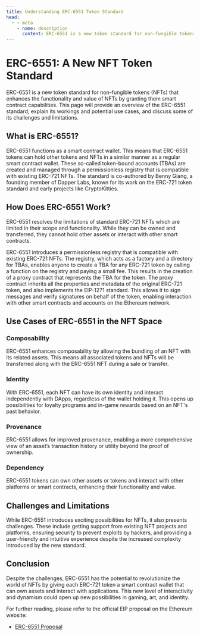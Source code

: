 ```yaml
---
title: Understanding ERC-6551 Token Standard
head:
  - - meta
    - name: description
      content: ERC-6551 is a new token standard for non-fungible tokens (NFTs) that enhances the functionality and value of NFTs by granting them smart contract capabilities. Learn about its workings, potential use cases, and challenges, including improved composability, identity, provenance, and dependency. 
---
```


# ERC-6551: A New NFT Token Standard

ERC-6551 is a new token standard for non-fungible tokens (NFTs) that enhances the functionality and value of NFTs by granting them smart contract capabilities. This page will provide an overview of the ERC-6551 standard, explain its workings and potential use cases, and discuss some of its challenges and limitations.

## What is ERC-6551?

ERC-6551 functions as a smart contract wallet. This means that ERC-6551 tokens can hold other tokens and NFTs in a similar manner as a regular smart contract wallet. These so-called token-bound accounts (TBAs) are created and managed through a permissionless registry that is compatible with existing ERC-721 NFTs. The standard is co-authored by Benny Giang, a founding member of Dapper Labs, known for its work on the ERC-721 token standard and early projects like CryptoKitties.

## How Does ERC-6551 Work?

ERC-6551 resolves the limitations of standard ERC-721 NFTs which are limited in their scope and functionality. While they can be owned and transferred, they cannot hold other assets or interact with other smart contracts.

ERC-6551 introduces a permissionless registry that is compatible with existing ERC-721 NFTs. The registry, which acts as a factory and a directory for TBAs, enables anyone to create a TBA for any ERC-721 token by calling a function on the registry and paying a small fee. This results in the creation of a proxy contract that represents the TBA for the token. The proxy contract inherits all the properties and metadata of the original ERC-721 token, and also implements the EIP-1271 standard. This allows it to sign messages and verify signatures on behalf of the token, enabling interaction with other smart contracts and accounts on the Ethereum network.

## Use Cases of ERC-6551 in the NFT Space

### Composability

ERC-6551 enhances composability by allowing the bundling of an NFT with its related assets. This means all associated tokens and NFTs will be transferred along with the ERC-6551 NFT during a sale or transfer.

### Identity

With ERC-6551, each NFT can have its own identity and interact independently with DApps, regardless of the wallet holding it. This opens up possibilities for loyalty programs and in-game rewards based on an NFT's past behavior.

### Provenance

ERC-6551 allows for improved provenance, enabling a more comprehensive view of an asset’s transaction history or utility beyond the proof of ownership.

### Dependency

ERC-6551 tokens can own other assets or tokens and interact with other platforms or smart contracts, enhancing their functionality and value.

## Challenges and Limitations

While ERC-6551 introduces exciting possibilities for NFTs, it also presents challenges. These include getting support from existing NFT projects and platforms, ensuring security to prevent exploits by hackers, and providing a user-friendly and intuitive experience despite the increased complexity introduced by the new standard.

## Conclusion

Despite the challenges, ERC-6551 has the potential to revolutionize the world of NFTs by giving each ERC-721 token a smart contract wallet that can own assets and interact with applications. This new level of interactivity and dynamism could open up new possibilities in gaming, art, and identity.

For further reading, please refer to the official EIP proposal on the Ethereum website:

- [ERC-6551 Proposal](https://eips.ethereum.org/EIPS/eip-6551)